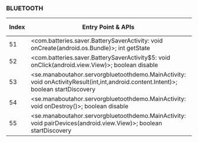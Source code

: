 ### BLUETOOTH
| Index | Entry Point & APIs | Screen shot | Resource id | Label |
| ------------- | ------------- | ------------- |-------------|-------------|
| 51 | <com.batteries.saver.BatterySaverActivity: void onCreate(android.os.Bundle)>; int getState | ![](D:\COSMOS\output\py\Play_win8\Libraries_Demo\powerbatter.powercleaner.speedbooster.taskkiller.phonecooler.energysaver\com.batteries.saver.BatterySaverActivity.png) |  | T |
| 52 | <com.batteries.saver.BatterySaverActivity$5: void onClick(android.view.View)>; boolean disable | ![](D:\COSMOS\output\py\Play_win8\Libraries_Demo\powerbatter.powercleaner.speedbooster.taskkiller.phonecooler.energysaver\com.batteries.saver.BatterySaverActivity.png) |  | T |
| 53 | <se.manaboutahor.servorgbluetoothdemo.MainActivity: void onActivityResult(int,int,android.content.Intent)>; boolean startDiscovery | ![](D:\COSMOS\output\py\Play_win8\Libraries_Demo\se.manaboutahor.servorgbluetoothdemo\se.manaboutahor.servorgbluetoothdemo.MainActivity.png) |  | T |
| 54 | <se.manaboutahor.servorgbluetoothdemo.MainActivity: void onDestroy()>; boolean disable | ![](D:\COSMOS\output\py\Play_win8\Libraries_Demo\se.manaboutahor.servorgbluetoothdemo\se.manaboutahor.servorgbluetoothdemo.MainActivity.png) |  | T |
| 55 | <se.manaboutahor.servorgbluetoothdemo.MainActivity: void pairDevices(android.view.View)>; boolean startDiscovery | ![](D:\COSMOS\output\py\Play_win8\Libraries_Demo\se.manaboutahor.servorgbluetoothdemo\se.manaboutahor.servorgbluetoothdemo.MainActivity.png) |  | T |
